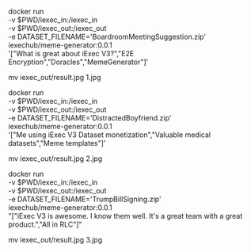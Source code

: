 docker run                                             \
	-v $PWD/iexec_in:/iexec_in                           \
	-v $PWD/iexec_out:/iexec_out                         \
	-e DATASET_FILENAME='BoardroomMeetingSuggestion.zip' \
	iexechub/meme-generator:0.0.1                        \
	'["What is great about iExec V3?","E2E Encryption","Doracles","MemeGenerator"]'

mv iexec_out/result.jpg 1.jpg

docker run                                      \
	-v $PWD/iexec_in:/iexec_in                    \
	-v $PWD/iexec_out:/iexec_out                  \
	-e DATASET_FILENAME='DistractedBoyfriend.zip' \
	iexechub/meme-generator:0.0.1                 \
	'["Me using iExec V3 Dataset monetization","Valuable medical datasets","Meme templates"]'

mv iexec_out/result.jpg 2.jpg

docker run                                   \
	-v $PWD/iexec_in:/iexec_in                 \
	-v $PWD/iexec_out:/iexec_out               \
	-e DATASET_FILENAME='TrumpBillSigning.zip' \
	iexechub/meme-generator:0.0.1              \
	"[\"iExec V3 is awesome. I know them well. It's a great team with a great product.\",\"All in RLC\"]"

mv iexec_out/result.jpg 3.jpg
